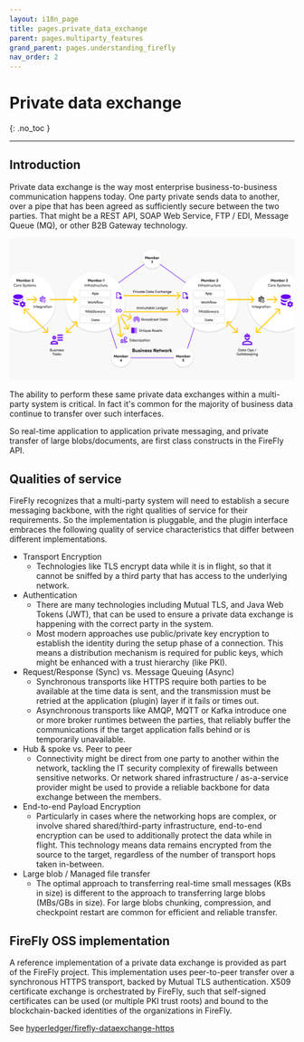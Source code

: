 ```yaml
---
layout: i18n_page
title: pages.private_data_exchange
parent: pages.multiparty_features
grand_parent: pages.understanding_firefly
nav_order: 2
---
```


# Private data exchange
{: .no_toc }

---

## Introduction

Private data exchange is the way most enterprise business-to-business communication
happens today. One party private sends data to another, over a pipe that has been
agreed as sufficiently secure between the two parties. That might be a REST API,
SOAP Web Service, FTP / EDI, Message Queue (MQ), or other B2B Gateway technology.

![Multi-party Systems](../../images/multiparty_system1.png "Multi-Party System")

The ability to perform these same private data exchanges within
a multi-party system is critical. In fact it's common for the majority of business
data continue to transfer over such interfaces.

So real-time application to application private messaging, and private
transfer of large blobs/documents, are first class constructs in the FireFly API.

## Qualities of service

FireFly recognizes that a multi-party system will need to establish a secure messaging
backbone, with the right qualities of service for their requirements. So the implementation
is pluggable, and the plugin interface embraces the following quality of service
characteristics that differ between different implementations.

- Transport Encryption
  - Technologies like TLS encrypt data while it is in flight, so that it cannot be
    sniffed by a third party that has access to the underlying network.
- Authentication
  - There are many technologies including Mutual TLS, and Java Web Tokens (JWT),
    that can be used to ensure a private data exchange is happening with the
    correct party in the system.
  - Most modern approaches use public/private key encryption to establish the identity
    during the setup phase of a connection. This means a distribution mechanism is required
    for public keys, which might be enhanced with a trust hierarchy (like PKI).
- Request/Response (Sync) vs. Message Queuing (Async)
  - Synchronous transports like HTTPS require both parties to be available at the
    time data is sent, and the transmission must be retried at the application (plugin)
    layer if it fails or times out.
  - Asynchronous transports like AMQP, MQTT or Kafka introduce one or more broker runtimes
    between the parties, that reliably buffer the communications if the target application
    falls behind or is temporarily unavailable.
- Hub & spoke vs. Peer to peer
  - Connectivity might be direct from one party to another within the network, tackling
    the IT security complexity of firewalls between sensitive networks. Or network shared
    infrastructure / as-a-service provider might be used to provide a reliable backbone
    for data exchange between the members.
- End-to-end Payload Encryption
  - Particularly in cases where the networking hops are complex, or involve shared
    shared/third-party infrastructure, end-to-end encryption can be used to additionally
    protect the data while in flight. This technology means data remains encrypted
    from the source to the target, regardless of the number of transport hops taken in-between.
- Large blob / Managed file transfer
  - The optimal approach to transferring real-time small messages (KBs in size) is different
    to the approach to transferring large blobs (MBs/GBs in size). For large blobs chunking,
    compression, and checkpoint restart are common for efficient and reliable transfer.

## FireFly OSS implementation

A reference implementation of a private data exchange is provided as part of the FireFly
project. This implementation uses peer-to-peer transfer over a synchronous HTTPS transport,
backed by Mutual TLS authentication. X509 certificate exchange is orchestrated by FireFly,
such that self-signed certificates can be used (or multiple PKI trust roots) and bound to
the blockchain-backed identities of the organizations in FireFly.

See [hyperledger/firefly-dataexchange-https](https://github.com/hyperledger/firefly-dataexchange-https)
